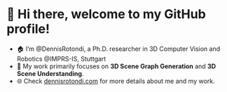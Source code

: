 # 👋 Hi there, welcome to my GitHub profile!
- 🏠 I’m @DennisRotondi, a Ph.D. researcher in 3D Computer Vision and Robotics @IMPRS-IS, Stuttgart
- 🔭 My work primarily focuses on **3D Scene Graph Generation** and **3D Scene Understanding**. 
- 🌐 Check [dennisrotondi.com](https://dennisrotondi.com/) for more details about me and my work.